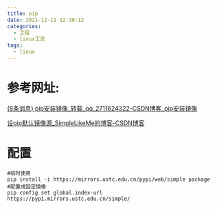```yaml
---
title: pip
date: 2021-12-11 12:30:12
categories:
  - 工程
  - linux工具
tags:
  - linux
---
```


# 参考网址:

[(8条消息) pip安装镜像_转载_qq_2711624322-CSDN博客_pip安装镜像](https://blog.csdn.net/weixin_43146445/article/details/85078685?ops_request_misc=%7B%22request%5Fid%22%3A%22162487776816780265445855%22%2C%22scm%22%3A%2220140713.130102334..%22%7D&request_id=162487776816780265445855&biz_id=0&utm_medium=distribute.pc_search_result.none-task-blog-2~all~sobaiduend~default-2-85078685.pc_search_result_control_group&utm_term=pip镜像安装&spm=1018.2226.3001.4187)

[设pip默认镜像源_SimpleLikeMe的博客-CSDN博客](https://blog.csdn.net/SimpleLikeMe/article/details/104480017?ops_request_misc=%7B%22request%5Fid%22%3A%22162761016016780265417243%22%2C%22scm%22%3A%2220140713.130102334..%22%7D&request_id=162761016016780265417243&biz_id=0&utm_medium=distribute.pc_search_result.none-task-blog-2~all~sobaiduend~default-1-104480017.first_rank_v2_pc_rank_v29&utm_term=pip修改默认镜像源&spm=1018.2226.3001.4187)

# 配置

```shell
#临时使用
pip install -i https://mirrors.ustc.edu.cn/pypi/web/simple package
#配置成固定镜像
pip config set global.index-url https://pypi.mirrors.ustc.edu.cn/simple/
```

